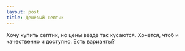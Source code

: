 ```yaml
---
layout: post 
title: Дешёвый септик 
--- 
```

Хочу купить септик, но цены везде так кусаются. Хочется, чтоб и качественно и доступно. Есть варианты?